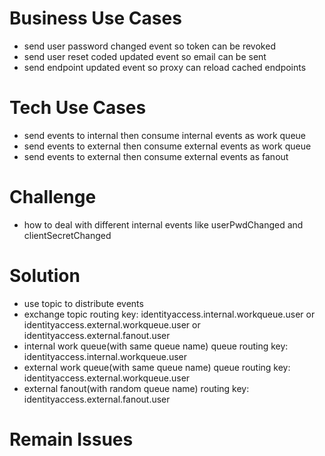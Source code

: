 # Business Use Cases
- send user password changed event so token can be revoked 
- send user reset coded updated event so email can be sent 
- send endpoint updated event so proxy can reload cached endpoints 
# Tech Use Cases
- send events to internal then consume internal events as work queue 
- send events to external then consume external events as work queue
- send events to external then consume external events as fanout
# Challenge
- how to deal with different internal events like userPwdChanged and clientSecretChanged
# Solution
- use topic to distribute events
- exchange topic routing key: identityaccess.internal.workqueue.user or identityaccess.external.workqueue.user or identityaccess.external.fanout.user
- internal work queue(with same queue name) queue routing key: identityaccess.internal.workqueue.user
- external work queue(with same queue name) queue routing key: identityaccess.external.workqueue.user
- external fanout(with random queue name) routing key: identityaccess.external.fanout.user
# Remain Issues